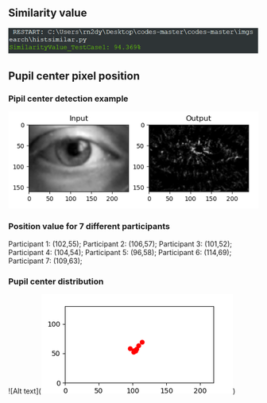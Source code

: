 ## Similarity value
![Alt text](https://github.com/eumenidez/codes/blob/master/imgsearch/1.PNG)
## Pupil center pixel position
### Pipil center detection example 
![Alt text](https://github.com/eumenidez/codes/blob/master/pupil_center/1.png)
### Position value for 7 different participants
Participant 1: (102,55); 
Participant 2: (106,57);
Participant 3: (101,52);
Participant 4: (104,54);
Participant 5: (96,58);
Participant 6: (114,69);
Participant 7: (109,63);
### Pupil center distribution
![Alt text](![Alt text](https://github.com/eumenidez/codes/blob/master/pupil_center/2.png))
